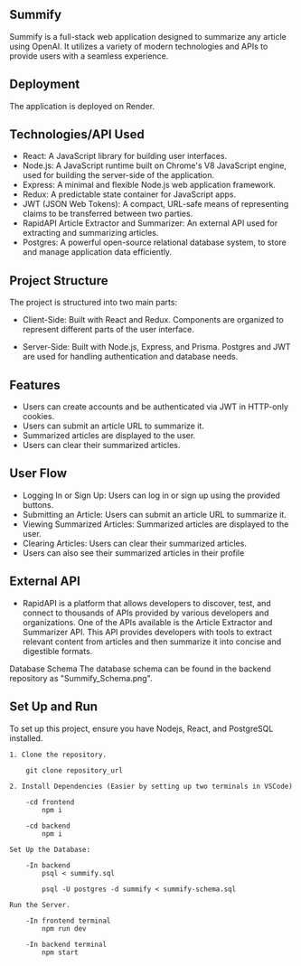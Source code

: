 ## Summify

Summify is a full-stack web application designed to summarize any article using OpenAI. It utilizes a variety of modern technologies and APIs to provide users with a seamless experience.

## Deployment
The application is deployed on Render.

## Technologies/API Used

- React: A JavaScript library for building user interfaces.
- Node.js: A JavaScript runtime built on Chrome's V8 JavaScript engine, used for building the server-side of the application.
- Express: A minimal and flexible Node.js web application framework.
- Redux: A predictable state container for JavaScript apps.
- JWT (JSON Web Tokens): A compact, URL-safe means of representing claims to be transferred between two parties.
- RapidAPI Article Extractor and Summarizer: An external API used for extracting and summarizing articles.
- Postgres: A powerful open-source relational database system, to store and manage application data efficiently. 
  
## Project Structure

The project is structured into two main parts: 

- Client-Side: Built with React and Redux. Components are organized to represent different parts of the user interface.

- Server-Side: Built with Node.js, Express, and Prisma. Postgres and JWT are used for handling authentication and database needs.

## Features

- Users can create accounts and be authenticated via JWT in HTTP-only cookies.
- Users can submit an article URL to summarize it.
- Summarized articles are displayed to the user.
- Users can clear their summarized articles.

## User Flow

- Logging In or Sign Up: Users can log in or sign up using the provided buttons.
- Submitting an Article: Users can submit an article URL to summarize it.
- Viewing Summarized Articles: Summarized articles are displayed to the user.
- Clearing Articles: Users can clear their summarized articles.
- Users can also see their summarized articles in their profile

## External API

- RapidAPI is a platform that allows developers to discover, test, and connect to thousands of APIs provided by various developers and organizations. One of the APIs available is the Article Extractor and Summarizer API. This API provides developers with tools to extract relevant content from articles and then summarize it into concise and digestible formats. 

Database Schema
The database schema can be found in the backend repository as "Summify_Schema.png".

## Set Up and Run

To set up this project, ensure you have Nodejs, React, and PostgreSQL installed.

    1. Clone the repository.
   
        git clone repository_url

    2. Install Dependencies (Easier by setting up two terminals in VSCode) 

        -cd frontend
            npm i 

        -cd backend
            npm i

    Set Up the Database:

        -In backend
            psql < summify.sql

            psql -U postgres -d summify < summify-schema.sql

    Run the Server.

        -In frontend terminal
            npm run dev

        -In backend terminal
            npm start